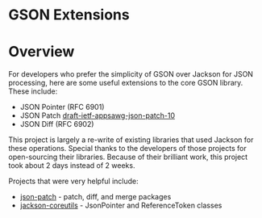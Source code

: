 GSON Extensions
===============

# Overview

For developers who prefer the simplicity of GSON over Jackson for JSON processing, here are some useful extensions to the core GSON library.  These include:

* JSON Pointer (RFC 6901)
* JSON Patch [draft-ietf-appsawg-json-patch-10](http://tools.ietf.org/html/draft-ietf-appsawg-json-patch-10)
* JSON Diff (RFC 6902)

This project is largely a re-write of existing libraries that used Jackson for these operations.  Special thanks to the developers of those projects for open-sourcing their libraries.  Because of their brilliant work, this project took about 2 days instead of 2 weeks.

Projects that were very helpful include:

* [json-patch](https://github.com/fge/json-patch) - patch, diff, and merge packages
* [jackson-coreutils](https://github.com/fge/jackson-coreutils) - JsonPointer and ReferenceToken classes